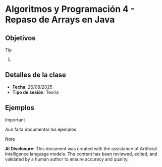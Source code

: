 # Algoritmos y Programación 4 - Repaso de Arrays en Java

## Objetivos

>[!TIP]
> 1.  

## Detalles de la clase

* **Fecha**: 26/08/2025
* **Tipo de sesión**: Teoria

## Ejemplos 


> [!Important]
> Aun falta documentar los ejemplos

> [!Note]
> **AI Disclosure:** This document was created with the assistance of Artificial Intelligence language models. The content has been reviewed, edited, and validated by a human author to ensure accuracy and quality.
